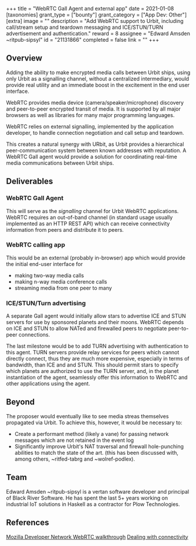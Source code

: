 +++
title = "WebRTC Gall Agent and external app"
date = 2021-01-08
[taxonomies]
grant_type = ["bounty"]
grant_category = ["App Dev: Other"]
[extra]
image = ""
description = "Add WebRTC support to Urbit, including call/stream setup and teardown messaging and ICE/STUN/TURN advertisement and authentication."
reward = 8
assignee = "Edward Amsden ~ritpub-sipsyl"
id = "21131866"
completed = false
link = ""
+++

## Overview

Adding the ability to make encrypted media calls between Urbit ships, using only Urbit as a signalling channel, without a centralized intermediary, would provide real utility and an immediate boost in the excitement in the end user interface.

WebRTC provides media device (camera/speaker/microphone) discovery and peer-to-peer encrypted transit of media. It is supported by all major browsers as well as libraries for many major programming languages.

WebRTC relies on external signalling, implemented by the application developer, to handle connection negotiation and call setup and teardown.

This creates a natural synergy with URbit, as Urbit provides a hierarchical peer-communication system between known addresses with reputation. A WebRTC Gall agent would provide a solution for coordinating real-time media communications between Urbit ships.

## Deliverables

### WebRTC Gall Agent
This will serve as the _signalling_ channel for Urbit WebRTC applications. WebRTC requires an out-of-band channel (in standard usage usually implemented as an HTTP REST API) which can receive connectivity information from peers and distribute it to peers.

### WebRTC calling app
This would be an external (probably in-browser) app which would provide the initial end-user interface for
  - making two-way media calls
  - making n-way media conference calls
  - streaming media from one peer to many

### ICE/STUN/Turn advertising 
A separate Gall agent would initially allow stars to advertise ICE and STUN servers for use by sponsored planets and their moons. WebRTC depends on ICE and STUN to allow NATed and firewalled peers to negotiate peer-to-peer connections.

The last milestone would be to add TURN advertising with authentication to this agent. TURN servers provide relay services for peers which cannot directly connect, thus they are much more expensive, especially in terms of bandwidth, than ICE and and STUN. This should permit stars to specify which planets are authorized to use the TURN server, and, in the planet instantiation of the agent, seamlessly offer this information to WebRTC and other applications using the agent.

## Beyond

The proposer would eventually like to see media streas themselves propagated via Urbit. To achieve this, however,
it would be necessary to:
- Create a performant method (likely a vane) for passing network messages which are not retained in the event log
- Significantly improve Urbit's NAT traversal and firewall hole-punching abilities to match the state of the art.
  (this has been discussed with, among others, ~ritfed-tabrg and ~wolref-podlex).

## Team

Edward Amsden ~ritpub-sipsyl is a vertan software developer and principal of Black River Software. He has spent the last 5+ years working on industrial IoT solutions in Haskell as a contractor for Plow Technologies.

## References
[Mozilla Developer Network WebRTC walkthrough](https://developer.mozilla.org/en-US/docs/Web/API/WebRTC_API/Signaling_and_video_calling)
[Dealing with connectivity](https://developer.mozilla.org/en-US/docs/Web/API/WebRTC_API/Connectivity)
    